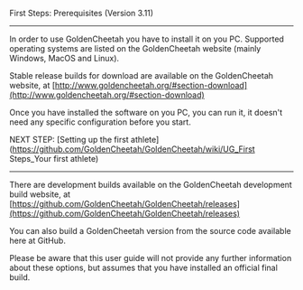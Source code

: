First Steps: Prerequisites (Version 3.11)
***
In order to use GoldenCheetah you have to install it on you PC. Supported operating systems are listed on the GoldenCheetah website (mainly Windows, MacOS and Linux). 

Stable release builds for download are available on the GoldenCheetah website, at [http://www.goldencheetah.org/#section-download](http://www.goldencheetah.org/#section-download)

Once you have installed the software on you PC, you can run it, it doesn't need any specific configuration before you start.

NEXT STEP: [Setting up the first athlete](https://github.com/GoldenCheetah/GoldenCheetah/wiki/UG_First Steps_Your first athlete) 

***
There are development builds available on the GoldenCheetah development build website, at [https://github.com/GoldenCheetah/GoldenCheetah/releases](https://github.com/GoldenCheetah/GoldenCheetah/releases) 

You can also build a GoldenCheetah version from the source code available here at GitHub. 

Please be aware that this user guide will not provide any further information about these options, but assumes that you have installed an official final build.
